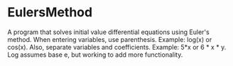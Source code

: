 # EulersMethod
A program that solves initial value differential equations using Euler's method. When entering variables, use parenthesis. Example: log(x) or cos(x). Also, separate variables and coefficients. Example: 5*x or 6 * x * y. Log assumes base e, but working to add more functionality.  
